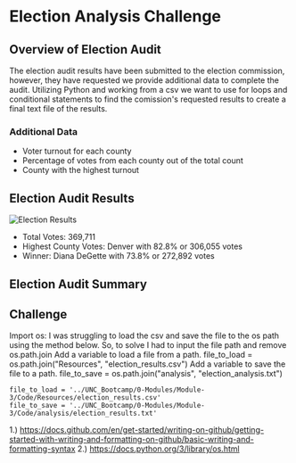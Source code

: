 # Election Analysis Challenge

## Overview of Election Audit
The election audit results have been submitted to the election commission, however, they have requested we provide additional data to complete the audit. Utilizing Python and working from a csv we want to use for loops and conditional statements to find the comission's requested results to create a final text file of the results. 
### Additional Data
- Voter turnout for each county
- Percentage of votes from each county out of the total count
- County with the highest turnout

## Election Audit Results
![Election Results](https://github.com/Jall3n/Election_Analysis/assets/119149740/bf8b3e5f-8426-4674-95fd-bbe9f5523f28)

- Total Votes: 369,711
- Highest County Votes: Denver with 82.8% or 306,055 votes
- Winner: Diana DeGette with 73.8% or 272,892 votes

## Election Audit Summary

## Challenge
Import os: I was struggling to load the csv and save the file to the os path using the method below. So, to solve I had to input the file path and remove os.path.join
Add a variable to load a file from a path.
file_to_load = os.path.join("Resources", "election_results.csv")
Add a variable to save the file to a path.
file_to_save = os.path.join("analysis", "election_analysis.txt")

    file_to_load = '../UNC_Bootcamp/0-Modules/Module-3/Code/Resources/election_results.csv'
    file_to_save = '../UNC_Bootcamp/0-Modules/Module-3/Code/analysis/election_results.txt'




1.) https://docs.github.com/en/get-started/writing-on-github/getting-started-with-writing-and-formatting-on-github/basic-writing-and-formatting-syntax
2.) https://docs.python.org/3/library/os.html
